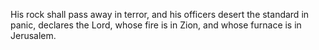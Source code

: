 His rock shall pass away in terror, and his officers desert the standard in panic, declares the Lord, whose fire is in Zion, and whose furnace is in Jerusalem.
